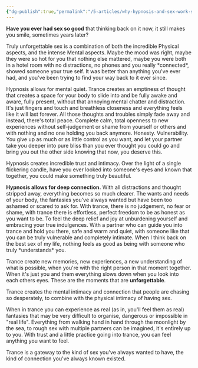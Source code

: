 ```yaml
---
{"dg-publish":true,"permalink":"/5-articles/why-hypnosis-and-sex-work-so-well-together/","updated":"2024-12-20T06:16:36.242+08:00"}
---
```



**Have you ever had sex so good** that thinking back on it now, it still makes you smile, sometimes years later?

Truly unforgettable sex is a combination of both the incredible Physical aspects, and the intense Mental aspects. Maybe the mood was right, maybe they were so hot for you that nothing else mattered, maybe you were both in a hotel room with no distractions, no phones and you really \*connected\*, showed someone your true self. It was better than anything you've ever had, and you've been trying to find your way back to it ever since.

Hypnosis allows for mental quiet. Trance creates an emptiness of thought that creates a space for your body to slide into and be fully awake and aware, fully present, without that annoying mental chatter and distraction. It's just fingers and touch and breathless closeness and everything feels like it will last forever. All those thoughts and troubles simply fade away and instead, there's total peace. Complete calm, total openness to new experiences without self-judgement or shame from yourself or others and with nothing and no one holding you back anymore. Honesty. Vulnerability. You give up as much or as little control as you want, and let your partner take you deeper into pure bliss than you ever thought you could go and bring you out the other side knowing that now, you deserve this.

Hypnosis creates incredible trust and intimacy. Over the light of a single flickering candle, have you ever looked into someone's eyes and known that together, you could make something truly beautiful.

**Hypnosis allows for deep connection.** With all distractions and thought stripped away, everything becomes so much clearer. The wants and needs of your body, the fantasies you've always wanted but have been too ashamed or scared to ask for. With trance, there is no judgement, no fear or shame, with trance there is effortless, perfect freedom to be as honest as you want to be. To feel the deep relief and joy at unburdening yourself and embracing your true indulgences. With a partner who can guide you into trance and hold you there, safe and warm and quiet, with someone like that you can be truly vulnerable and completely intimate. When I think back on the best sex of my life, nothing feels as good as being with someone who truly \*understands\* you.

Trance create new memories, new experiences, a new understanding of what is possible, when you're with the right person in that moment together. When it's just you and them everything slows down when you look into each others eyes. These are the moments that are **unforgettable**.

Trance creates the mental intimacy and connection that people are chasing so desperately, to combine with the physical intimacy of having sex.

When in trance you can experience as real (as in, you'll feel them as real) fantasies that may be very difficult to organise, dangerous or impossible in "real life". Everything from walking hand in hand through the moonlight by the sea, to rough sex with multiple partners can be imagined, it's entirely up to you. With trust and a little practice going into trance, you can feel anything you want to feel.

Trance is a gateway to the kind of sex you've always wanted to have, the kind of connection you've always known existed.


